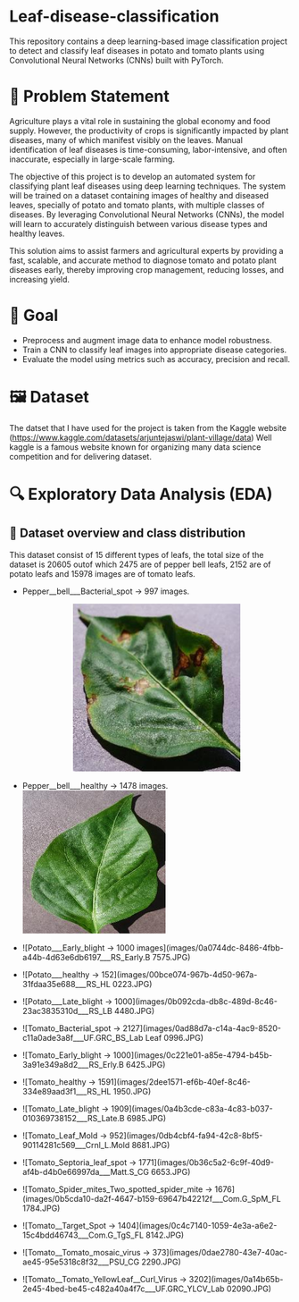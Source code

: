 # Leaf-disease-classification
This repository contains a deep learning-based image classification project to detect and classify leaf diseases in potato and tomato plants using Convolutional Neural Networks (CNNs) built with PyTorch.

# 📌 Problem Statement
Agriculture plays a vital role in sustaining the global economy and food supply. However, the productivity of crops is significantly impacted by plant diseases, many of which manifest visibly on the leaves. Manual identification of leaf diseases is time-consuming, labor-intensive, and often inaccurate, especially in large-scale farming.

The objective of this project is to develop an automated system for classifying plant leaf diseases using deep learning techniques. The system will be trained on a dataset containing images of healthy and diseased leaves, specially of potato and tomato plants, with multiple classes of diseases. By leveraging Convolutional Neural Networks (CNNs), the model will learn to accurately distinguish between various disease types and healthy leaves.

This solution aims to assist farmers and agricultural experts by providing a fast, scalable, and accurate method to diagnose tomato and potato plant diseases early, thereby improving crop management, reducing losses, and increasing yield.

# 🎯 Goal
  * Preprocess and augment image data to enhance model robustness.
  * Train a CNN to classify leaf images into appropriate disease categories.
  * Evaluate the model using metrics such as accuracy, precision and recall.

# 🖼️ Dataset
The datset that I have used for the project is taken from the Kaggle website (https://www.kaggle.com/datasets/arjuntejaswi/plant-village/data) Well kaggle is a famous website known for organizing many data science competition and for delivering dataset.
 
# 🔍 Exploratory Data Analysis (EDA)

## 📌 Dataset overview and class distribution
This dataset consist of 15 different types of leafs, the total size of the dataset is 20605 outof which 2475 are of pepper bell leafs, 2152 are of potato leafs and 15978 images are of tomato leafs.
  * Pepper__bell___Bacterial_spot -> 997 images.
    <div align="center">
       <img src="https://github.com/DeXtAr47-oss/Leaf-disease-classification/blob/d9e4f86325657c9e531297d773f936b482b4e231/images/0b47ce18-7cfe-45e8-b21e-b83cb6282455___JR_B.Spot%203162.JPG" width="300"/>
    </div>

  * Pepper__bell___healthy -> 1478 images.
    ![](https://github.com/DeXtAr47-oss/Leaf-disease-classification/blob/e6647c09f2f7484c8b6f144058a417db9acaa410/images/0ba474dd-0cfd-4fd2-a58c-8e3d18dbe7c3___JR_HL%208395.JPG)
    
  * ![Potato___Early_blight -> 1000 images](images/0a0744dc-8486-4fbb-a44b-4d63e6db6197___RS_Early.B 7575.JPG)
  * ![Potato___healthy -> 152](images/00bce074-967b-4d50-967a-31fdaa35e688___RS_HL 0223.JPG)
  * ![Potato___Late_blight -> 1000](images/0b092cda-db8c-489d-8c46-23ac3835310d___RS_LB 4480.JPG)
  * ![Tomato_Bacterial_spot -> 2127](images/0ad88d7a-c14a-4ac9-8520-c11a0ade3a8f___UF.GRC_BS_Lab Leaf 0996.JPG)
  * ![Tomato_Early_blight -> 1000](images/0c221e01-a85e-4794-b45b-3a91e349a8d2___RS_Erly.B 6425.JPG)
  * ![Tomato_healthy -> 1591](images/2dee1571-ef6b-40ef-8c46-334e89aad3f1___RS_HL 1950.JPG)
  * ![Tomato_Late_blight -> 1909](images/0a4b3cde-c83a-4c83-b037-010369738152___RS_Late.B 6985.JPG)
  * ![Tomato_Leaf_Mold -> 952](images/0db4cbf4-fa94-42c8-8bf5-90114281c569___Crnl_L.Mold 8681.JPG)
  * ![Tomato_Septoria_leaf_spot -> 1771](images/0b36c5a2-6c9f-40d9-af4b-d4b0e66997da___Matt.S_CG 6653.JPG)
  * ![Tomato_Spider_mites_Two_spotted_spider_mite -> 1676](images/0b5cda10-da2f-4647-b159-69647b42212f___Com.G_SpM_FL 1784.JPG)
  * ![Tomato__Target_Spot -> 1404](images/0c4c7140-1059-4e3a-a6e2-15c4bdd46743___Com.G_TgS_FL 8142.JPG)
  * ![Tomato__Tomato_mosaic_virus -> 373](images/0dae2780-43e7-40ac-ae45-95e5318c8f32___PSU_CG 2290.JPG)
  * ![Tomato__Tomato_YellowLeaf__Curl_Virus -> 3202](images/0a14b65b-2e45-4bed-be45-c482a40a4f7c___UF.GRC_YLCV_Lab 02090.JPG)
    
